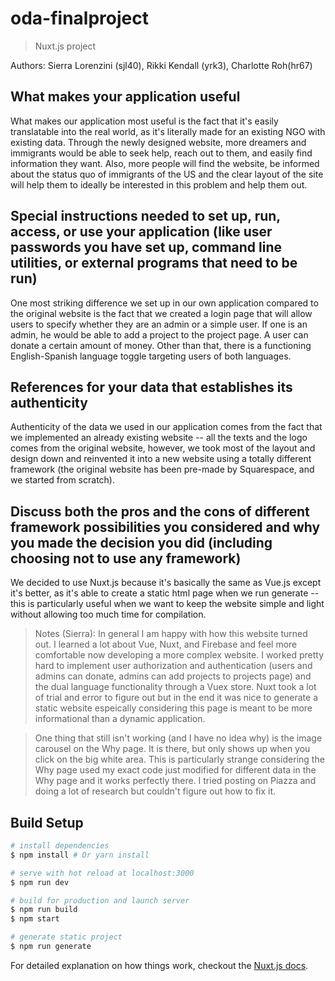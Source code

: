 # oda-finalproject

> Nuxt.js project

Authors: Sierra Lorenzini (sjl40), Rikki Kendall (yrk3), Charlotte Roh(hr67)

## What makes your application useful
What makes our application most useful is the fact that it's easily translatable into the real world, as it's literally made for an existing NGO with existing data. Through the newly designed website, more dreamers and immigrants would be able to seek help, reach out to them, and easily find information they want. Also, more people will find the website, be informed about the status quo of immigrants of the US and the clear layout of the site will help them to ideally be interested in this problem and help them out.

## Special instructions needed to set up, run, access, or use your application (like user passwords you have set up, command line utilities, or external programs that need to be run)
One most striking difference we set up in our own application compared to the original website is the fact that we created a login page that will allow users to specify whether they are an admin or a simple user. If one is an admin, he would be able to add a project to the project page. A user can donate a certain amount of money. Other than that, there is a functioning English-Spanish language toggle targeting users of both languages.

## References for your data that establishes its authenticity
Authenticity of the data we used in our application comes from the fact that we implemented an already existing website -- all the texts and the logo comes from the original website, however, we took most of the layout and design down and reinvented it into a new website using a totally different framework (the original website has been pre-made by Squarespace, and we started from scratch).

## Discuss both the pros and the cons of different framework possibilities you considered and why you made the decision you did (including choosing not to use any framework)
We decided to use Nuxt.js because it's basically the same as Vue.js except it's better, as it's able to create a static html page when we run generate -- this is particularly useful when we want to keep the website simple and light without allowing too much time for compilation.

>Notes (Sierra):
In general I am happy with how this website turned out. I learned a lot about Vue, Nuxt, and Firebase and feel more comfortable now developing a more complex website. I worked pretty hard to implement user authorization and authentication (users and admins can donate, admins can add projects to projects page) and the dual language functionality through a Vuex store. Nuxt took a lot of trial and error to figure out but in the end it was nice to generate a static website espeically considering this page is meant to be more informational than a dynamic application.

>One thing that still isn't working (and I have no idea why) is the image carousel on the Why page. It is there, but only shows up when you click on the big white area. This is particularly strange considering the Why page used my exact code just modified for different data in the Why page and it works perfectly there. I tried posting on Piazza and doing a lot of research but couldn't figure out how to fix it.

## Build Setup

``` bash
# install dependencies
$ npm install # Or yarn install

# serve with hot reload at localhost:3000
$ npm run dev

# build for production and launch server
$ npm run build
$ npm start

# generate static project
$ npm run generate
```

For detailed explanation on how things work, checkout the [Nuxt.js docs](https://github.com/nuxt/nuxt.js).
